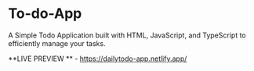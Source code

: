 # To-do-App
A Simple Todo Application built with HTML, JavaScript, and TypeScript to efficiently manage your tasks.

**LIVE PREVIEW ** - https://dailytodo-app.netlify.app/
